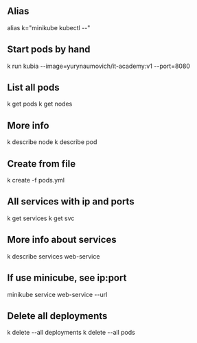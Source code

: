 ## Alias
alias k="minikube kubectl --"

## Start pods by hand
k run kubia --image=yurynaumovich/it-academy:v1 --port=8080

## List all pods
k get pods
k get nodes

## More info 
k describe node
k describe pod

## Create from file
k create -f pods.yml

## All services with ip and ports
k get services
k get svc

## More info about services
k describe services web-service

## If use minicube, see ip:port
minikube service web-service --url 

## Delete all deployments
k delete --all deployments
k delete --all pods
